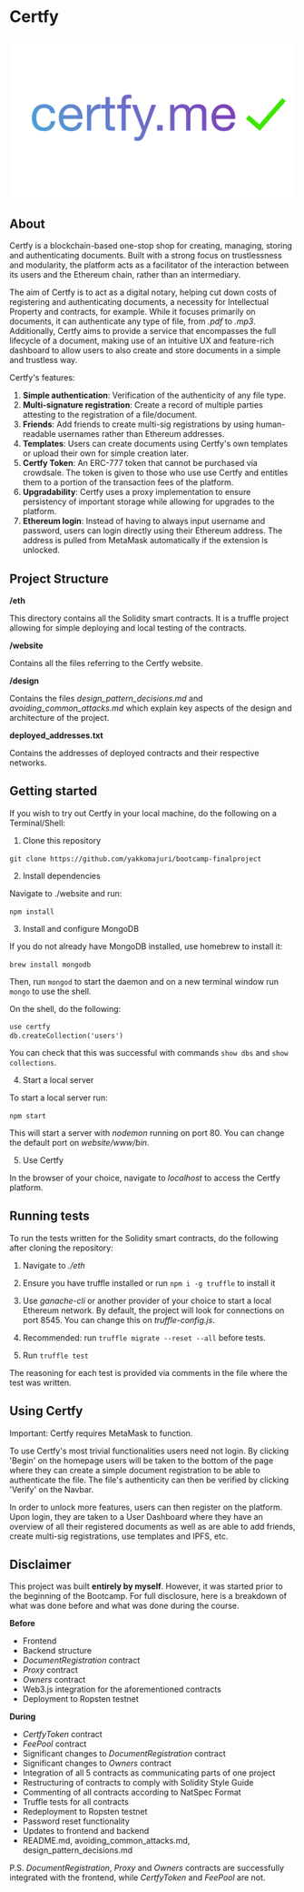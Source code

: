 # Certfy

![Certfy Logo](https://github.com/yakkomajuri/bootcamp-finalproject/blob/master/assets/logo.png?raw=true)


## About

Certfy is a blockchain-based one-stop shop for creating, managing, storing and authenticating documents. Built with a strong focus on trustlessness and modularity, the platform acts as a facilitator of the interaction between its users and the Ethereum chain, rather than an intermediary. 

The aim of Certfy is to act as a digital notary, helping cut down costs of registering and authenticating documents, a necessity for Intellectual Property and contracts, for example. While it focuses primarily on documents, it can authenticate any type of file, from *.pdf* to *.mp3*. Additionally, Certfy aims to provide a service that encompasses the full lifecycle of a document, making use of an intuitive UX and feature-rich dashboard to allow users to also create and store documents in a simple and trustless way.

Certfy's features:

1. **Simple authentication**: Verification of the authenticity of any file type.
2. **Multi-signature registration**: Create a record of multiple parties attesting to the registration of a file/document. 
3. **Friends**: Add friends to create multi-sig registrations by using human-readable usernames rather than Ethereum addresses.
4. **Templates**: Users can create documents using Certfy's own templates or upload their own for simple creation later.
6. **Certfy Token**: An ERC-777 token that cannot be purchased via crowdsale. The token is given to those who use use Certfy and entitles them to a portion of the transaction fees of the platform.
7. **Upgradability**: Certfy uses a proxy implementation to ensure persistency of important storage while allowing for upgrades to the platform.
8. **Ethereum login**: Instead of having to always input username and password, users can login directly using their Ethereum address. The address is pulled from MetaMask automatically if the extension is unlocked.

## Project Structure

**/eth**

This directory contains all the Solidity smart contracts. It is a truffle project allowing for simple deploying and local testing of the contracts.

**/website**

Contains all the files referring to the Certfy website.

**/design**

Contains the files *design_pattern_decisions.md* and *avoiding_common_attacks.md* which explain key aspects of the design and architecture of the project.

**deployed_addresses.txt** 

Contains the addresses of deployed contracts and their respective networks.

## Getting started

If you wish to try out Certfy in your local machine, do the following on a Terminal/Shell:

1. Clone this repository

`git clone https://github.com/yakkomajuri/bootcamp-finalproject`

2. Install dependencies

Navigate to ./website and run:

`npm install` 

3. Install and configure MongoDB

If you do not already have MongoDB installed, use homebrew to install it:

`brew install mongodb`

Then, run `mongod` to start the daemon and on a new terminal window run `mongo` to use the shell.

On the shell, do the following:

```
use certfy
db.createCollection('users')
```

You can check that this was successful with commands `show dbs` and `show collections`.

4. Start a local server

To start a local server run:

`npm start`

This will start a server with *nodemon* running on port 80. You can change the default port on *website/www/bin*.

5. Use Certfy

In the browser of your choice, navigate to *localhost* to access the Certfy platform.

## Running tests

To run the tests written for the Solidity smart contracts, do the following after cloning the repository:

1. Navigate to *./eth*

2. Ensure you have truffle installed or run `npm i -g truffle` to install it

3. Use *ganache-cli* or another provider of your choice to start a local Ethereum network. By default, the project will look for connections on port 8545. You can change this on *truffle-config.js*.

4. Recommended: run `truffle migrate --reset --all` before tests.

5. Run `truffle test`

The reasoning for each test is provided via comments in the file where the test was written.

## Using Certfy

Important: Certfy requires MetaMask to function.

To use Certfy's most trivial functionalities users need not login. By clicking 'Begin' on the homepage users will be taken to the bottom of the page where they can create a simple document registration to be able to authenticate the file. The file's authenticity can then be verified by clicking 'Verify' on the Navbar.

In order to unlock more features, users can then register on the platform. Upon login, they are taken to a User Dashboard where they have an overview of all their registered documents as well as are able to add friends, create multi-sig registrations, use templates and IPFS, etc.

## Disclaimer

This project was built **entirely by myself**. However, it was started prior to the beginning of the Bootcamp. For full disclosure, here is a breakdown of what was done before and what was done during the course.

**Before**

- Frontend
- Backend structure
- *DocumentRegistration* contract
- *Proxy* contract
- *Owners* contract
- Web3.js integration for the aforementioned contracts
- Deployment to Ropsten testnet

**During**

- *CertfyToken* contract
- *FeePool* contract
- Significant changes to *DocumentRegistration* contract
- Significant changes to *Owners* contract
- Integration of all 5 contracts as communicating parts of one project
- Restructuring of contracts to comply with Solidity Style Guide
- Commenting of all contracts according to NatSpec Format
- Truffle tests for all contracts
- Redeployment to Ropsten testnet
- Password reset functionality
- Updates to frontend and backend
- README.md, avoiding_common_attacks.md, design_pattern_decisions.md

P.S. *DocumentRegistration*, *Proxy* and *Owners* contracts are successfully integrated with the frontend, while *CertfyToken* and *FeePool* are not.





